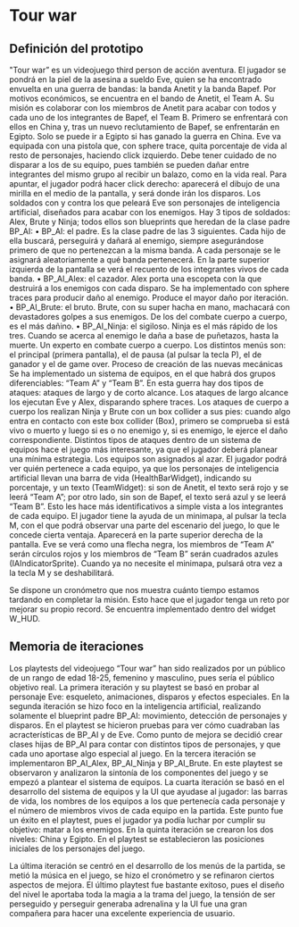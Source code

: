 # Tour war

## Definición del prototipo
"Tour war” es un videojuego third person de acción aventura. El jugador se pondrá en la piel de la asesina a sueldo Eve, quien se ha encontrado envuelta en una guerra de bandas: la banda Anetit y la banda Bapef. Por motivos económicos, se encuentra en el bando de Anetit, el Team A. Su misión es colaborar con los miembros de Anetit para acabar con todos y cada uno de los integrantes de Bapef, el Team B. Primero se enfrentará con ellos en China y, tras un nuevo reclutamiento de Bapef, se enfrentarán en Egipto. Solo se puede ir a Egipto si has ganado la guerra en China.
Eve va equipada con una pistola que, con sphere trace, quita porcentaje de vida al resto de personajes, haciendo click izquierdo. Debe tener cuidado de no disparar a los de su equipo, pues también se pueden dañar entre integrantes del mismo grupo al recibir un balazo, como en la vida real. Para apuntar, el jugador podrá hacer click derecho: aparecerá el dibujo de una mirilla en el medio de la pantalla, y será donde irán los disparos. 
Los soldados con y contra los que peleará Eve son personajes de inteligencia artificial, diseñados para acabar con los enemigos. Hay 3 tipos de soldados: Alex, Brute y Ninja; todos ellos son blueprints que heredan de la clase padre BP_AI:
•	BP_AI: el padre. Es la clase padre de las 3 siguientes. Cada hijo de ella buscará, perseguirá y dañará al enemigo, siempre asegurándose primero de que no pertenezcan a la misma banda. A cada personaje se le asignará aleatoriamente a qué banda pertenecerá. En la parte superior izquierda de la pantalla se verá el recuento de los integrantes vivos de cada banda.
•	BP_AI_Alex: el cazador. Alex porta una escopeta con la que destruirá a los enemigos con cada disparo. Se ha implementado con sphere traces para producir daño al enemigo. Produce el mayor daño por iteración.
•	BP_AI_Brute: el bruto. Brute, con su super hacha en mano, machacará con devastadores golpes a sus enemigos. De los del combate cuerpo a cuerpo, es el más dañino.
•	BP_AI_Ninja: el sigiloso. Ninja es el más rápido de los tres. Cuando se acerca al enemigo le daña a base de puñetazos, hasta la muerte. Un experto en combate cuerpo a cuerpo.
Los distintos menús son: el principal (primera pantalla), el de pausa (al pulsar la tecla P), el de ganador y el de game over. 
Proceso de creación de las nuevas mecánicas
Se ha implementado un sistema de equipos, en el que habrá dos grupos diferenciables: “Team A” y “Team B”. En esta guerra hay dos tipos de ataques: ataques de largo y de corto alcance. Los ataques de largo alcance los ejecutan Eve y Alex, disparando sphere traces. Los ataques de cuerpo a cuerpo los realizan Ninja y Brute con un box collider a sus pies: cuando algo entra en contacto con este box collider (Box), primero se comprueba si está vivo o muerto y luego si es o no enemigo y, si es enemigo, le ejerce el daño correspondiente. Distintos tipos de ataques dentro de un sistema de equipos hace el juego más interesante, ya que el jugador deberá planear una mínima estrategia.
Los equipos son asignados al azar. El jugador podrá ver quién pertenece a cada equipo, ya que los personajes de inteligencia artificial llevan una barra de vida (HealthBarWidget), indicando su porcentaje, y un texto (TeamWidget): si son de Anetit, el texto será rojo y se leerá “Team A”; por otro lado, sin son de Bapef, el texto será azul y se leerá “Team B”. Esto les hace más identificativos a simple vista a los integrantes de cada equipo.
El jugador tiene la ayuda de un minimapa, al pulsar la tecla M, con el que podrá observar una parte del escenario del juego, lo que le concede cierta ventaja. Aparecerá en la parte superior derecha de la pantalla. Eve se verá como una flecha negra, los miembros de “Team A” serán círculos rojos y los miembros de “Team B” serán cuadrados azules (IAIndicatorSprite). Cuando ya no necesite el minimapa, pulsará otra vez a la tecla M y se deshabilitará.
 
Se dispone un cronómetro que nos muestra cuánto tiempo estamos tardando en completar la misión. Esto hace que el jugador tenga un reto por mejorar su propio record. Se encuentra implementado dentro del widget W_HUD.

## Memoria de iteraciones
Los playtests del videojuego “Tour war” han sido realizados por un público de un rango de edad 18-25, femenino y masculino, pues sería el público objetivo real.
La primera iteración y su playtest se basó en probar al personaje Eve: esqueleto, animaciones, disparos y efectos especiales.
En la segunda iteración se hizo foco en la inteligencia artificial, realizando solamente el blueprint padre BP_AI: movimiento, detección de personajes y disparos. En el playtest se hicieron pruebas para ver cómo cuadraban las acracterísticas de BP_AI y de Eve. Como punto de mejora se decidió crear clases hijas de BP_AI para contar con distintos tipos de personajes, y que cada uno aportase algo especial al juego.
En la tercera iteración se implementaron BP_AI_Alex, BP_AI_Ninja y BP_AI_Brute. En este playtest se observaron y analizaron la sintonía de los componentes del juego y se empezó a plantear el sistema de equipos.
La cuarta iteración se basó en el desarrollo del sistema de equipos y la UI que ayudase al jugador: las barras de vida, los nombres de los equipos a los que pertenecía cada personaje y el número de miembros vivos de cada equipo en la partida. Este punto fue un éxito en el playtest, pues el jugador ya podía luchar por cumplir su objetivo: matar a los enemigos. 
En la quinta iteración se crearon los dos niveles: China y Egipto. En el playtest se establecieron las posiciones iniciales de los personajes del juego.

La última iteración se centró en el desarrollo de los menús de la partida, se metió la música en el juego, se hizo el cronómetro y se refinaron ciertos aspectos de mejora. El último playtest fue bastante exitoso, pues el diseño del nivel le aportaba toda la magia a la trama del juego, la tensión de ser perseguido y perseguir generaba adrenalina y la UI fue una gran compañera para hacer una excelente experiencia de usuario.

